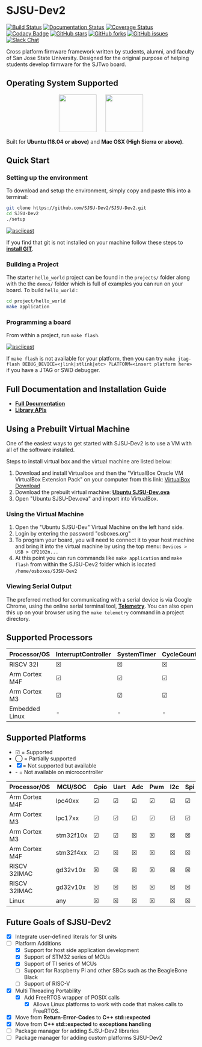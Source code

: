 # SJSU-Dev2

[![Build Status](https://travis-ci.com/SJSU-Dev2/SJSU-Dev2.svg?branch=master)](https://travis-ci.com/SJSU-Dev2/SJSU-Dev2)
[![Documentation Status](https://readthedocs.org/projects/sjsu-dev/badge/?version=latest)](http://sjsu-dev2.readthedocs.io/en/latest)
[![Coverage Status](https://coveralls.io/repos/github/SJSU-Dev2/SJSU-Dev2/badge.svg?branch=master)](https://coveralls.io/github/SJSU-Dev2/SJSU-Dev2?branch=master)
[![Codacy Badge](https://api.codacy.com/project/badge/Grade/6f004895337c42459f881db938e84885)](https://www.codacy.com/app/SJSU-Dev2/SJSU-Dev2?utm_source=github.com&utm_medium=referral&utm_content=SJSU-Dev2/SJSU-Dev2&utm_campaign=Badge_Grade)
[![GitHub stars](https://img.shields.io/github/stars/SJSU-Dev2/SJSU-Dev2.svg)](https://github.com/SJSU-Dev2/SJSU-Dev2/stargazers)
[![GitHub forks](https://img.shields.io/github/forks/SJSU-Dev2/SJSU-Dev2.svg)](https://github.com/SJSU-Dev2/SJSU-Dev2/network)
[![GitHub issues](https://img.shields.io/github/issues/SJSU-Dev2/SJSU-Dev2.svg)](https://github.com/SJSU-Dev2/SJSU-Dev2/issues)
[![Slack Chat](https://img.shields.io/badge/join-slack-purple.svg?logo=slack&longCache=true&style=flat)](https://slofile.com/slack/sjsu-dev2)

Cross platform firmware framework written by students, alumni, and faculty of
San Jose State University. Designed for the original purpose of helping students
develop firmware for the SJTwo board.

## Operating System Supported

<p align="center">
<img
src="https://assets.ubuntu.com/v1/29985a98-ubuntu-logo32.png"
height="100px"/>
&nbsp;&nbsp;&nbsp;&nbsp;
<img
src="https://upload.wikimedia.org/wikipedia/commons/f/fa/Apple_logo_black.svg"
height="100px" />
</p>

Built for **Ubuntu (18.04 or above)** and **Mac OSX (High Sierra or above)**.

## Quick Start

### Setting up the environment

To download and setup the environment, simply copy and paste this into a
terminal:

```bash
git clone https://github.com/SJSU-Dev2/SJSU-Dev2.git
cd SJSU-Dev2
./setup
```

[![asciicast](https://asciinema.org/a/314726.svg)](https://asciinema.org/a/314726)

If you find that git is not installed on your machine follow these steps to
**[install GIT](https://git-scm.com/book/en/v2/Getting-Started-Installing-Git)**.

### Building a Project

The starter `hello_world` project can be found in the `projects/` folder along
with the the `demos/` folder which is full of examples you can run
on your board. To build `hello_world` :

```bash
cd project/hello_world
make application
```

### Programming a board

From within a project, run `make flash`.

[![asciicast](https://asciinema.org/a/314699.svg)](https://asciinema.org/a/314699)

If `make flash` is not available for your platform, then you can try
`make jtag-flash DEBUG_DEVICE=<jlink|stlink|etc> PLATFORM=<insert platform here>`
if you have a JTAG or SWD debugger.

## Full Documentation and Installation Guide

- **[Full Documentation](http://sjsu-dev2.readthedocs.io/en/latest/?badge=latest)**
- **[Library APIs](https://SJSU-Dev2.github.io/SJSU-Dev2/api/html/)**

## Using a Prebuilt Virtual Machine

One of the easiest ways to get started with SJSU-Dev2 is to use a VM with all of
the software installed.

Steps to install virtual box and the virtual machine are listed below:

1. Download and install Virtualbox and then the "VirtualBox Oracle VM VirtualBox
   Extension Pack" on your computer from this link:
   [VirtualBox Download](https://www.virtualbox.org/wiki/Downloads)
2. Download the prebuilt virtual machine:
   **[Ubuntu SJSU-Dev.ova](https://drive.google.com/file/d/1SNUkQY07GViJBu7H4jGsOoMN5gbs7kBa/view)**
3. Open "Ubuntu SJSU-Dev.ova" and import into VirtualBox.

### Using the Virtual Machine

1. Open the "Ubuntu SJSU-Dev" Virtual Machine on the left hand side.
2. Login by entering the password "osboxes.org"
3. To program your board, you will need to connect it to your host machine and
   bring it into the virtual machine by using the top menu:
   `Devices > USB > CP2102n...`
4. At this point you can run commands like `make application` and `make flash`
   from within the SJSU-Dev2 folder which is located `/home/osboxes/SJSU-Dev2`

### Viewing Serial Output

The preferred method for communicating with a serial device is via Google
Chrome, using the online serial terminal tool,
**[Telemetry](https://SJSU-Dev2.github.io/Telemetry)**.
You can also open this up on your browser using the `make telemetry` command in
a project directory.

## Supported Processors

| Processor/OS   | InterruptController | SystemTimer | CycleCounter |
| -------------- | ------------------- | ----------- | ------------ |
| RISCV 32I      | ☒                   | ☒           | ☒            |
| Arm Cortex M4F | ☑                   | ☑           | ☑            |
| Arm Cortex M3  | ☑                   | ☑           | ☑            |
| Embedded Linux | -                   | -           | -            |

## Supported Platforms

- ☑ = Supported
- ◯ = Partially supported
- ☒ = Not supported but available
- \- = Not available on microcontroller

| Processor/OS   | MCU/SOC   | Gpio | Uart | Adc | Pwm | I2c | Spi | Dac | Timer | Can | Flash | Watchdog |
| -------------- | --------- | ---- | ---- | --- | --- | --- | --- | --- | ----- | --- | ----- | -------- |
| Arm Cortex M4F | lpc40xx   | ☑    | ☑    | ☑   | ☑   | ☑   | ☑   | ☑   | ☑     | ☑   | ☒     | ☑        |
| Arm Cortex M3  | lpc17xx   | ☑    | ☑    | ☑   | ☑   | ☑   | ☑   | ☑   | ☑     | ☑   | ☒     | ☑        |
| Arm Cortex M3  | stm32f10x | ☑    | ☑    | ☒   | ☒   | ☒   | ☒   | ☒   | ☒     | ☒   | ☒     | ☒        |
| Arm Cortex M4F | stm32f4xx | ☑    | ☒    | ☒   | ☒   | ☒   | ☒   | ☒   | ☒     | ☒   | ☒     | ☒        |
| RISCV 32IMAC   | gd32v10x  | ☒    | ☒    | ☒   | ☒   | ☒   | ☒   | ☒   | ☒     | ☒   | ☒     | ☒        |
| RISCV 32IMAC   | gd32v10x  | ☒    | ☒    | ☒   | ☒   | ☒   | ☒   | ☒   | ☒     | ☒   | ☒     | ☒        |
| Linux          | any       | ☒    | ☒    | ☒   | ☒   | ☒   | ☒   | ☒   | ☒     | ☒   | ☒     | ☒        |

## Future Goals of SJSU-Dev2

- [x] Integrate user-defined literals for SI units
- [ ] Platform Additions
  - [x] Support for host side application development
  - [x] Support of STM32 series of MCUs
  - [x] Support of TI series of MCUs
  - [ ] Support for Raspberry Pi and other SBCs such as the BeagleBone Black
  - [ ] Support of RISC-V
- [x] Multi Threading Portability
  - [x] Add FreeRTOS wrapper of POSIX calls
    - [x] Allows Linux platforms to work with code that makes calls to FreeRTOS.
- [x] Move from **Return-Error-Codes** to **C++ std::expected**
- [x] Move from **C++ std::expected** to **exceptions handling**
- [ ] Package manager for adding SJSU-Dev2 libraries
- [ ] Package manager for adding custom platforms SJSU-Dev2
